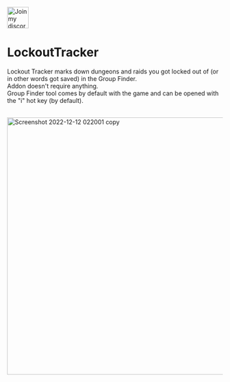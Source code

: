 <a href="https://discord.gg/Hj49J2APGZ" target="_blank"><img width="50" alt="Join my discord" src="https://user-images.githubusercontent.com/82573908/185756670-b92eaf9e-f4fb-4f8a-b0b0-6325e6a16886.png"></a>

# **LockoutTracker**
Lockout Tracker marks down dungeons and raids you got locked out of (or in other words got saved) in the Group Finder.
<br />
Addon doesn't require anything.
<br />
Group Finder tool comes by default with the game and can be opened with the "i" hot key (by default).

<br />

<img width="600" alt="Screenshot 2022-12-12 022001 copy" src="https://user-images.githubusercontent.com/82573908/206935970-446d5b03-2190-498f-8a25-f1df1b44af4d.png">
